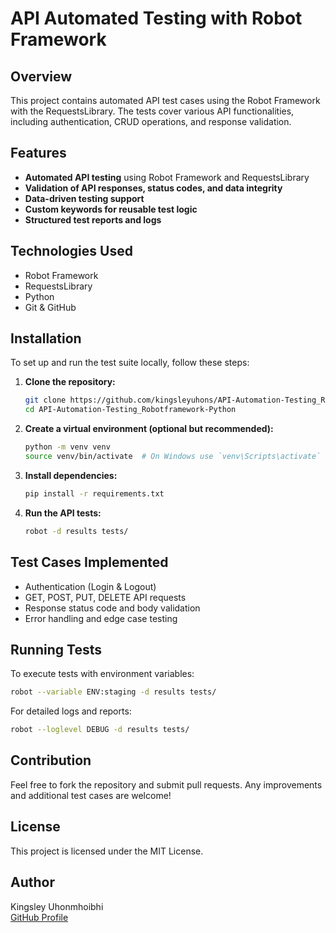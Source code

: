 # API Automated Testing with Robot Framework

## Overview
This project contains automated API test cases using the Robot Framework with the RequestsLibrary. The tests cover various API functionalities, including authentication, CRUD operations, and response validation.

## Features
- **Automated API testing** using Robot Framework and RequestsLibrary
- **Validation of API responses, status codes, and data integrity**
- **Data-driven testing support**
- **Custom keywords for reusable test logic**
- **Structured test reports and logs**

## Technologies Used
- Robot Framework
- RequestsLibrary
- Python
- Git & GitHub

## Installation
To set up and run the test suite locally, follow these steps:

1. **Clone the repository:**
   ```bash
   git clone https://github.com/kingsleyuhons/API-Automation-Testing_Robotframework-Python.git
   cd API-Automation-Testing_Robotframework-Python
   ```
2. **Create a virtual environment (optional but recommended):**
   ```bash
   python -m venv venv
   source venv/bin/activate  # On Windows use `venv\Scripts\activate`
   ```
3. **Install dependencies:**
   ```bash
   pip install -r requirements.txt
   ```
4. **Run the API tests:**
   ```bash
   robot -d results tests/
   ```

## Test Cases Implemented
- Authentication (Login & Logout)
- GET, POST, PUT, DELETE API requests
- Response status code and body validation
- Error handling and edge case testing

## Running Tests
To execute tests with environment variables:
```bash
robot --variable ENV:staging -d results tests/
```
For detailed logs and reports:
```bash
robot --loglevel DEBUG -d results tests/
```

## Contribution
Feel free to fork the repository and submit pull requests. Any improvements and additional test cases are welcome!

## License
This project is licensed under the MIT License.

## Author
Kingsley Uhonmhoibhi  
[GitHub Profile](https://github.com/kingsleyuhons)
